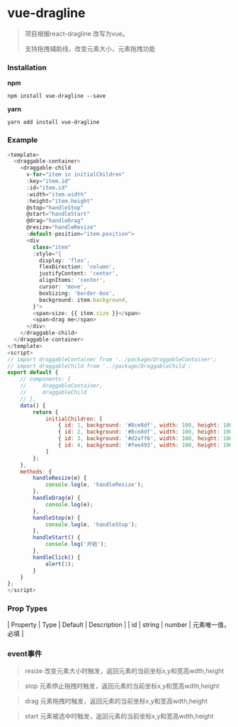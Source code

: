 # vue-dragline
> 项目根据react-dragline 改写为vue。
> 
> 支持拖拽辅助线，改变元素大小，元素拖拽功能




### Installation
**npm**
```
npm install vue-dragline --save
```
**yarn**
```
yarn add install vue-dragline
```
### Example
```js
<template>
  <draggable-container>
    <draggable-child
      v-for="item in initialChildren"
      :key="item.id"
      :id="item.id"
      :width="item.width"
      :height="item.height"
      @stop="handleStop"
      @start="handleStart"
      @drag="handleDrag"
      @resize="handleResize"
      :default-position="item.position">
      <div
        class="item"
        :style="{
          display: 'flex',
          flexDirection: 'column',
          justifyContent: 'center',
          alignItems: 'center',
          cursor: 'move',
          boxSizing: 'border-box',
          background: item.background,
        }">
        <span>size: {{ item.size }}</span>
        <span>drag me</span>
      </div>
    </draggable-child>
  </draggable-container>
</template>
<script>
// import draggableContainer from '../package/DraggableContainer';
// import draggableChild from '../package/DraggableChild';
export default {
    // components: {
    //     draggableContainer,
    //     draggableChild
    // },
    data() {
        return {
            initialChildren: [
                { id: 1, background: '#8ce8df', width: 100, height: 100, position: { x: 100, y: 10 } },
                { id: 2, background: '#8ce8df', width: 100, height: 100, position: { x: 400, y: 106 } },
                { id: 3, background: '#d2aff6', width: 100, height: 100, position: { x: 100, y: 316 } },
                { id: 4, background: '#fee493', width: 100, height: 100, position: { x: 480, y: 376 } },
            ]
        };
    },
    methods: {
        handleResize(e) {
            console.log(e, 'handleResize');
        },
        handleDrag(e) {
            console.log(e);
        },
        handleStop(e) {
            console.log(e, 'handleStop');
        },
        handleStart() {
            console.log('开始');
        },
        handleClick() {
            alert(1);
        }
    }
};
</script>
```

### Prop Types
| Property | Type | Default | Description |
| id       | string | number | 元素唯一值，必填 |     

### event事件
> resize
> 改变元素大小时触发，返回元素的当前坐标x,y和宽高wdth,height

> stop
> 元素停止拖拽时触发，返回元素的当前坐标x,y和宽高wdth,height

> drag
> 元素拖拽时触发，返回元素的当前坐标x,y和宽高wdth,height

> start
> 元素被选中时触发，返回元素的当前坐标x,y和宽高wdth,height


